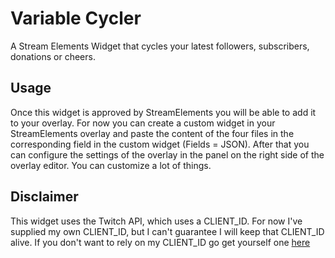 # Variable Cycler
A Stream Elements Widget that cycles your latest followers, subscribers, donations or cheers.

## Usage
Once this widget is approved by StreamElements you will be able to add it to your overlay.
For now you can create a custom widget in your StreamElements overlay and paste the content of the four files in the corresponding field in the custom widget (Fields = JSON).
After that you can configure the settings of the overlay in the panel on the right side of the overlay editor.
You can customize a lot of things.

## Disclaimer
This widget uses the Twitch API, which uses a CLIENT_ID. For now I've supplied my own CLIENT_ID, but I can't guarantee I will keep that CLIENT_ID alive.
If you don't want to rely on my CLIENT_ID go get yourself one [here](https://dev.twitch.tv/console/apps)
